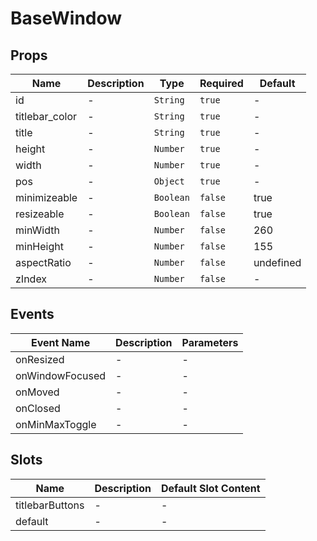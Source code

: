 # BaseWindow

## Props

<!-- @vuese:BaseWindow:props:start -->
|Name|Description|Type|Required|Default|
|---|---|---|---|---|
|id|-|`String`|`true`|-|
|titlebar_color|-|`String`|`true`|-|
|title|-|`String`|`true`|-|
|height|-|`Number`|`true`|-|
|width|-|`Number`|`true`|-|
|pos|-|`Object`|`true`|-|
|minimizeable|-|`Boolean`|`false`|true|
|resizeable|-|`Boolean`|`false`|true|
|minWidth|-|`Number`|`false`|260|
|minHeight|-|`Number`|`false`|155|
|aspectRatio|-|`Number`|`false`|undefined|
|zIndex|-|`Number`|`false`|-|

<!-- @vuese:BaseWindow:props:end -->


## Events

<!-- @vuese:BaseWindow:events:start -->
|Event Name|Description|Parameters|
|---|---|---|
|onResized|-|-|
|onWindowFocused|-|-|
|onMoved|-|-|
|onClosed|-|-|
|onMinMaxToggle|-|-|

<!-- @vuese:BaseWindow:events:end -->


## Slots

<!-- @vuese:BaseWindow:slots:start -->
|Name|Description|Default Slot Content|
|---|---|---|
|titlebarButtons|-|-|
|default|-|-|

<!-- @vuese:BaseWindow:slots:end -->


